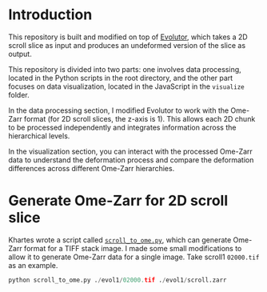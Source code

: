 # Introduction

This repository is built and modified on top of [Evolutor](https://github.com/KhartesViewer/evolutor), which takes a 2D scroll slice as input and produces an undeformed version of the slice as output.

This repository is divided into two parts: one involves data processing, located in the Python scripts in the root directory, and the other part focuses on data visualization, located in the JavaScript in the `visualize` folder.

In the data processing section, I modified Evolutor to work with the Ome-Zarr format (for 2D scroll slices, the z-axis is 1). This allows each 2D chunk to be processed independently and integrates information across the hierarchical levels.

In the visualization section, you can interact with the processed Ome-Zarr data to understand the deformation process and compare the deformation differences across different Ome-Zarr hierarchies.

# Generate Ome-Zarr for 2D scroll slice

Khartes wrote a script called [`scroll_to_ome.py`](https://github.com/KhartesViewer/scroll2zarr/blob/main/scroll_to_ome.py), which can generate Ome-Zarr format for a TIFF stack image. I made some small modifications to allow it to generate Ome-Zarr data for a single image. Take scroll1 `02000.tif` as an example.
```python
python scroll_to_ome.py ./evol1/02000.tif ./evol1/scroll.zarr
```
